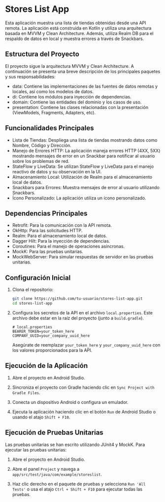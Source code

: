 # Stores List App

Esta aplicación muestra una lista de tiendas obtenidas desde una API remota. La aplicación está construida en Kotlin y utiliza una arquitectura basada en MVVM y Clean Architecture. Además, utiliza Realm DB para el respaldo de datos en local y muestra errores a través de Snackbars.


## Estructura del Proyecto

El proyecto sigue la arquitectura MVVM y Clean Architecture. A continuación se presenta una breve descripción de los principales paquetes y sus responsabilidades:

- data: Contiene las implementaciones de las fuentes de datos remotas y locales, así como los modelos de datos.
- di: Contiene los módulos para inyección de dependencias.
- domain: Contiene las entidades del dominio y los casos de uso.
- presentation: Contiene las clases relacionadas con la presentación (ViewModels, Fragments, Adapters, etc).

## Funcionalidades Principales

- Lista de Tiendas: Despliega una lista de tiendas mostrando datos como Nombre, Código y Dirección.
- Manejo de Errores HTTP: La aplicación maneja errores HTTP (4XX, 5XX) mostrando mensajes de error en un Snackbar para notificar al usuario sobre los problemas de red.
- StateFlow y LiveData: Se utilizan StateFlow y LiveData para el manejo reactivo de datos y su observación en la UI.
- Almacenamiento Local: Utilización de Realm para el almacenamiento local de datos.
- Snackbars para Errores: Muestra mensajes de error al usuario utilizando Snackbars.
- Ícono Personalizado: La aplicación utiliza un ícono personalizado.

## Dependencias Principales

- Retrofit: Para la comunicación con la API remota.
- OkHttp: Para las solicitudes HTTP.
- Realm: Para el almacenamiento local de datos.
- Dagger Hilt: Para la inyección de dependencias.
- Coroutines: Para el manejo de operaciones asíncronas.
- MockK: Para las pruebas unitarias.
- MockWebServer: Para simular respuestas de servidor en las pruebas unitarias.

## Configuración Inicial

1. Clona el repositorio:
    ```sh
    git clone https://github.com/tu-usuario/stores-list-app.git
    cd stores-list-app
    ```

2. Configura los secretos de la API en el archivo `local.properties`. Este archivo debe estar en la raíz del proyecto (junto a `build.gradle`).

    ```properties
    # local.properties
    BEARER_TOKEN=your_token_here
    COMPANY_UUID=your_company_uuid_here
    ```

    Asegúrate de reemplazar `your_token_here` y `your_company_uuid_here` con los valores proporcionados para la API.

## Ejecución de la Aplicación

1. Abre el proyecto en Android Studio.

2. Sincroniza el proyecto con Gradle haciendo clic en `Sync Project with Gradle Files`.

3. Conecta un dispositivo Android o configura un emulador.

4. Ejecuta la aplicación haciendo clic en el botón `Run` de Android Studio o usando el atajo `Shift + F10`.

## Ejecución de Pruebas Unitarias

Las pruebas unitarias se han escrito utilizando JUnit4 y MockK. Para ejecutar las pruebas unitarias:

1. Abre el proyecto en Android Studio.

2. Abre el panel `Project` y navega a `app/src/test/java/com/example/storeslist`.

3. Haz clic derecho en el paquete de pruebas y selecciona `Run 'All Tests'` o usa el atajo `Ctrl + Shift + F10` para ejecutar todas las pruebas.
